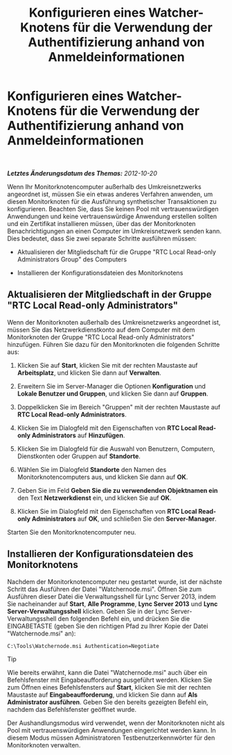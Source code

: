 ﻿---
title: Konfigurieren eines Watcher-Knotens für die Verwendung der Authentifizierung anhand von Anmeldeinformationen
TOCTitle: Konfigurieren eines Watcher-Knotens für die Verwendung der Authentifizierung anhand von Anmeldeinformationen
ms:assetid: 032e33f3-9483-42e6-a33c-347eb6779597
ms:mtpsurl: https://technet.microsoft.com/de-de/library/JJ204632(v=OCS.15)
ms:contentKeyID: 49293008
ms.date: 05/19/2016
mtps_version: v=OCS.15
ms.translationtype: HT
---

# Konfigurieren eines Watcher-Knotens für die Verwendung der Authentifizierung anhand von Anmeldeinformationen

 

_**Letztes Änderungsdatum des Themas:** 2012-10-20_

Wenn Ihr Monitorknotencomputer außerhalb des Umkreisnetzwerks angeordnet ist, müssen Sie ein etwas anderes Verfahren anwenden, um diesen Monitorknoten für die Ausführung synthetischer Transaktionen zu konfigurieren. Beachten Sie, dass Sie keinen Pool mit vertrauenswürdigen Anwendungen und keine vertrauenswürdige Anwendung erstellen sollten und ein Zertifikat installieren müssen, über das der Monitorknoten Benachrichtigungen an einen Computer im Umkreisnetzwerk senden kann. Dies bedeutet, dass Sie zwei separate Schritte ausführen müssen:

  - Aktualisieren der Mitgliedschaft für die Gruppe "RTC Local Read-only Administrators Group" des Computers

  - Installieren der Konfigurationsdateien des Monitorknotens

## Aktualisieren der Mitgliedschaft in der Gruppe "RTC Local Read-only Administrators"

Wenn der Monitorknoten außerhalb des Umkreisnetzwerks angeordnet ist, müssen Sie das Netzwerkdienstkonto auf dem Computer mit dem Monitorknoten der Gruppe "RTC Local Read-only Administrators" hinzufügen. Führen Sie dazu für den Monitorknoten die folgenden Schritte aus:

1.  Klicken Sie auf **Start**, klicken Sie mit der rechten Maustaste auf **Arbeitsplatz**, und klicken Sie dann auf **Verwalten**.

2.  Erweitern Sie im Server-Manager die Optionen **Konfiguration** und **Lokale Benutzer und Gruppen**, und klicken Sie dann auf **Gruppen**.

3.  Doppelklicken Sie im Bereich "Gruppen" mit der rechten Maustaste auf **RTC Local Read-only Administrators**.

4.  Klicken Sie im Dialogfeld mit den Eigenschaften von **RTC Local Read-only Administrators** auf **Hinzufügen**.

5.  Klicken Sie im Dialogfeld für die Auswahl von Benutzern, Computern, Dienstkonten oder Gruppen auf **Standorte**.

6.  Wählen Sie im Dialogfeld **Standorte** den Namen des Monitorknotencomputers aus, und klicken Sie dann auf **OK**.

7.  Geben Sie im Feld **Geben Sie die zu verwendenden Objektnamen ein** den Text **Netzwerkdienst** ein, und klicken Sie auf **OK**.

8.  Klicken Sie im Dialogfeld mit den Eigenschaften von **RTC Local Read-only Administrators** auf **OK**, und schließen Sie den **Server-Manager**.

Starten Sie den Monitorknotencomputer neu.

## Installieren der Konfigurationsdateien des Monitorknotens

Nachdem der Monitorknotencomputer neu gestartet wurde, ist der nächste Schritt das Ausführen der Datei "Watchernode.msi". Öffnen Sie zum Ausführen dieser Datei die Verwaltungsshell für Lync Server 2013, indem Sie nacheinander auf **Start**, **Alle Programme**, **Lync Server 2013** und **Lync Server-Verwaltungsshell** klicken. Geben Sie in der Lync Server-Verwaltungsshell den folgenden Befehl ein, und drücken Sie die EINGABETASTE (geben Sie den richtigen Pfad zu Ihrer Kopie der Datei "Watchernode.msi" an):

    C:\Tools\Watchernode.msi Authentication=Negotiate


> [!TIP]
> Wie bereits erwähnt, kann die Datei "Watchernode.msi" auch über ein Befehlsfenster mit Eingabeaufforderung ausgeführt werden. Klicken Sie zum Öffnen eines Befehlsfensters auf <STRONG>Start</STRONG>, klicken Sie mit der rechten Maustaste auf <STRONG>Eingabeaufforderung</STRONG>, und klicken Sie dann auf <STRONG>Als Administrator ausführen</STRONG>. Geben Sie den bereits gezeigten Befehl ein, nachdem das Befehlsfenster geöffnet wurde.



Der Aushandlungsmodus wird verwendet, wenn der Monitorknoten nicht als Pool mit vertrauenswürdigen Anwendungen eingerichtet werden kann. In diesem Modus müssen Administratoren Testbenutzerkennwörter für den Monitorknoten verwalten.

